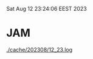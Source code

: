 Sat Aug 12 23:24:06 EEST 2023
# JAM
<a href='./cache/202308/12_23.log'>./cache/202308/12_23.log</a>
